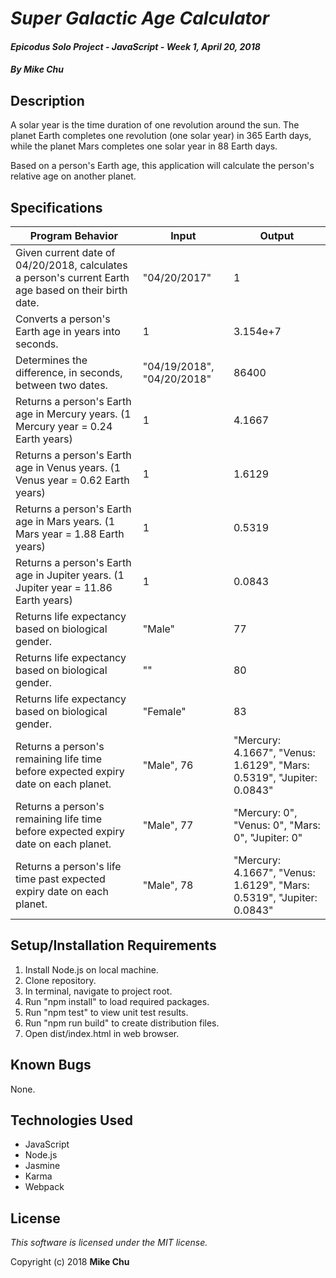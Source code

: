 # _Super Galactic Age Calculator_

#### _Epicodus Solo Project - JavaScript - Week 1, April 20, 2018_

#### _By Mike Chu_

## Description

A solar year is the time duration of one revolution around the sun. The planet Earth completes one revolution (one solar year) in 365 Earth days, while the planet Mars completes one solar year in 88 Earth days.

Based on a person's Earth age, this application will calculate the person's relative age on another planet.

## Specifications

|Program Behavior|Input|Output|
|----------------|-----|------|
|Given current date of 04/20/2018, calculates a person's current Earth age based on their birth date.|"04/20/2017"|1|
|Converts a person's Earth age in years into seconds.|1|3.154e+7|
|Determines the difference, in seconds, between two dates.|"04/19/2018", "04/20/2018"|86400|
|Returns a person's Earth age in Mercury years. (1 Mercury year = 0.24 Earth years)|1|4.1667|
|Returns a person's Earth age in Venus years. (1 Venus year = 0.62 Earth years)|1|1.6129|
|Returns a person's Earth age in Mars years. (1 Mars year = 1.88 Earth years)|1|0.5319|
|Returns a person's Earth age in Jupiter years. (1 Jupiter year = 11.86 Earth years)|1|0.0843|
|Returns life expectancy based on biological gender.|"Male"|77|
|Returns life expectancy based on biological gender.|""|80|
|Returns life expectancy based on biological gender.|"Female"|83|
|Returns a person's remaining life time before expected expiry date on each planet.|"Male", 76|"Mercury: 4.1667", "Venus: 1.6129", "Mars: 0.5319", "Jupiter: 0.0843"|
|Returns a person's remaining life time before expected expiry date on each planet.|"Male", 77|"Mercury: 0", "Venus: 0", "Mars: 0", "Jupiter: 0"|
|Returns a person's life time past expected expiry date on each planet.|"Male", 78|"Mercury: 4.1667", "Venus: 1.6129", "Mars: 0.5319", "Jupiter: 0.0843"|

## Setup/Installation Requirements

1. Install Node.js on local machine.
2. Clone repository.
3. In terminal, navigate to project root.
4. Run "npm install" to load required packages.
5. Run "npm test" to view unit test results.
6. Run "npm run build" to create distribution files.
7. Open dist/index.html in web browser.

## Known Bugs

None.

## Technologies Used

* JavaScript
* Node.js
* Jasmine
* Karma
* Webpack

## License

_This software is licensed under the MIT license._

Copyright (c) 2018 **Mike Chu**
